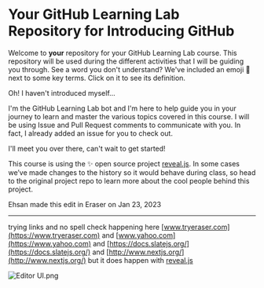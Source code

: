 # Your GitHub Learning Lab Repository for Introducing GitHub
Welcome to **your** repository for your GitHub Learning Lab course. This repository will be used during the different activities that I will be guiding you through. See a word you don't understand? We've included an emoji 📖 next to some key terms. Click on it to see its definition.

Oh! I haven't introduced myself...

I'm the GitHub Learning Lab bot and I'm here to help guide you in your journey to learn and master the various topics covered in this course. I will be using Issue and Pull Request comments to communicate with you. In fact, I already added an issue for you to check out.

I'll meet you over there, can't wait to get started!

This course is using the :sparkles: open source project [﻿reveal.js](https://github.com/hakimel/reveal.js/). In some cases we’ve made changes to the history so it would behave during class, so head to the original project repo to learn more about the cool people behind this project.

Ehsan made this edit in Eraser on Jan 23, 2023

---


trying links and no spell check happening here [﻿www.tryeraser.com](https://www.tryeraser.com) and [﻿www.yahoo.com](https://www.yahoo.com) and [﻿https://docs.slatejs.org/](https://docs.slatejs.org/)  and [﻿http://www.nextjs.org/](http://www.nextjs.org/) but it does happen with [﻿reveal.js](https://github.com/hakimel/reveal.js/)  



![Editor UI.png](https://eraser-qa.imgix.net/workspaces/LYUVpzrBlvqpWRqSJLJw/h15nk3abVPSW51hTsVtgWEnbrF13/vf2LMfqa468apTp0U7qF.png?ixlib=js-3.7.0 "Editor UI.png")


